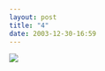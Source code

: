 ```yaml
---
layout: post
title: "4"
date: 2003-12-30-16:59
---
```

 <div id="cmc-container"><a href="/strip/images/4.jpg"><img src="/strip/images/4.jpg" class="center"></a></div>
